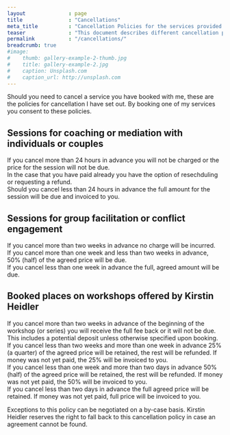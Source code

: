 ```yaml
---
layout              : page
title               : "Cancellations"
meta_title          : "Cancellation Policies for the services provided by Kirstin Heidler"
teaser              : "This document describes different cancellation policies for the services offered by Kirstin Heidler."
permalink           : "/cancellations/"
breadcrumb: true
#image:
#    thumb: gallery-example-2-thumb.jpg
#    title: gallery-example-2.jpg
#    caption: Unsplash.com
#    caption_url: http://unsplash.com
---
```


Should you need to cancel a service you have booked with me, these are the policies for cancellation I have set out. By booking one of my services you consent to these policies.

## Sessions for coaching or mediation with individuals or couples
If you cancel more than 24 hours in advance you will not be charged or the price for the session will not be due.  
In the case that you have paid already you have the option of resechduling or requesting a refund.  
Should you cancel less than 24 hours in advance the full amount for the session will be due and invoiced to you. 

## Sessions for group facilitation or conflict engagement
If you cancel more than two weeks in advance no charge will be incurred.  
If you cancel more than one week and less than two weeks in advance, 50% (half) of the agreed price will be due.  
If you cancel less than one week in advance the full, agreed amount will be due.  

## Booked places on workshops offered by Kirstin Heidler
If you cancel more than two weeks in advance of the beginning of the workshop (or series) you will receive the full fee back or it will not be due. This includes a potential deposit unless otherwise specified upon booking.  
If you cancel less than two weeks and more than one week in advance 25% (a quarter) of the agreed price will be retained, the rest will be refunded. If money was not yet paid, the 25% will be invoiced to you.  
If you cancel less than one week and more than two days in advance 50% (half) of the agreed price will be retained, the rest will be refunded. If money was not yet paid, the 50% will be invoiced to you.  
If you cancel less than two days in advance the full agreed price will be retained. If money was not yet paid, full price will be invoiced to you.    

Exceptions to this policy can be negotiated on a by-case basis. Kirstin Heidler reserves the right to fall back to this cancellation policy in case an agreement cannot be found.
